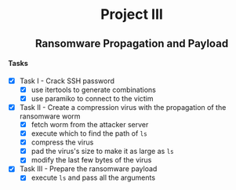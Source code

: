 <h1 align='center'> Project III </h1>
<h2 align='center'> Ransomware Propagation and Payload </h2>

#### Tasks

- [x] Task I   - Crack SSH password
    - [x] use itertools to generate combinations
    - [x] use paramiko to connect to the victim
- [x] Task II  - Create a compression virus with the propagation of the ransomware worm
    - [x] fetch worm from the attacker server
    - [x] execute which to find the path of `ls`
    - [x] compress the virus
    - [x] pad the virus's size to make it as large as `ls`
    - [x] modify the last few bytes of the virus
- [x] Task III - Prepare the ransomware payload
    - [x] execute `ls` and pass all the arguments

